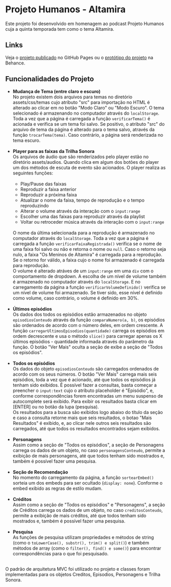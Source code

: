 # Projeto Humanos - Altamira

Este projeto foi desenvolvido em homenagem ao podcast Projeto Humanos cuja a quinta temporada tem como o tema Altamira.

## Links
Veja o <a href="https://gabriersdev.github.io/projeto-humanos-altamira/">projeto publicado</a> no GitHub Pages ou o 
<a href="https://www.behance.net/gallery/164149893/Projeto-Humanos-Altamira-%28Not-Official%29">protótipo do projeto</a> na Behance.

## Funcionalidades do Projeto
<ul>
  <li>
    <b>Mudança de Tema (entre claro e escuro)</b><br>
    No projeto existem dois arquivos para temas no diretório assets/css/temas cujo atributo "src" para importação no HTML é alterado ao clicar em no botão "Modo Claro" ou "Modo Escuro". O tema selecionado é armazenando no computador através do <code>localStorage</code>. Toda a vez que a página é carregada a função <code>verificarTema()</code> é acionada e verifica se um tema foi salvo. Se positivo, o atributo "src" do arquivo de tema da página é alterado para o tema salvo, através da função <code>trocarTema(tema)</code>. Caso contrário, a página será renderizada no tema escuro.
  </li><br>

  <li>
    <b>Player para as faixas da Trilha Sonora</b><br>
    Os arquivos de áudio que são renderizados pelo player estão no diretório assets/audios. Quando clica em algum dos botões do player um dos métodos de escuta de evento são acionados. O player realiza as seguintes funções:<br><br>
    <ul>
      <li>Play/Pause das faixas</li>
      <li>Reproduzir a faixa anterior</li>
      <li>Reproduzir a próxima faixa</li>
      <li>Atualizar o nome da faixa, tempo de reprodução e o tempo reproduzindo</li>
      <li>Alterar o volume através da interação com o <code>input:range</code></li>
      <li>Escolher uma das faixas para reproduzir através da playlist</li>
      <li>Voltar ou retroceder música através da interação com o <code>input:range</code></li>
    </ul><br>
    O nome da última selecionada para a reprodução é armazenado no computador através do <code>localStorage</code>. Toda a vez que a página é carregada a função <code>verificarFaixaRegistrada()</code> verifica se o nome de uma faixa foi salvo ou não e retorna o nome ou <code>null</code>. Caso o retorno seja nulo, a faixa "Os Meninos de 
    Altamira" é carregada para a reprodução. Se o retorno for válido, a faixa cujo o nome foi armazenado é carregada para reprodução.<br>
    O volume é alterado atráves de um <code>input:range</code> em uma <code>div</code> com o comportamento de dropdown. A escolha de um nível de volume também é armazenado no computador através do <code>localStorage</code>. E no carregamento da página a função <code>verificarVolumeDefinido()</code> verifica se um nível de volume foi armazenado. Se tiver sido, esse nível é definido como volume, caso contrário, o volume é definido em 30%. 
  </li><br>

  <li>
    <b>Últimos episódios</b><br>
    Os dados dos todos os episódios estão armazenados no objeto <code>episodiosConteudo</code> através da função <code>comparaNumero(a, b)</code>, os episódios são ordenados de acordo com o número deles, em ordem crescente. A função <code>carregarUltimosEpisodios(quantidade)</code> carrega os episódios em ordem decrescente e usa o método <code>slice()</code> para carregar apenas os X últimos episódios - quantidade informada através do parâmetro da função. O botão "Ver Mais" oculta a seção de exibe a seção de "Todos os episódios".
  </li><br>
  
  <li>
    <b>Todos os episódios</b><br>
    Os dados do objeto <code>episodiosConteudo</code> são carregados ordenados de acordo com os seus números. O botão "Ver Mais" carrega mais seis episódios, toda a vez que é acionado, até que todos os episódios já tenham sido exibidos.
    É possível fazer a consultas, basta começar a preencher o <code>input:text</code> cujo o atributo placeholder é "Episódio", e, conforme correspondências forem encontradas um menu suspenso de autocomplete será exibido. Para exibir os resultados basta clicar em [ENTER] ou no botão da lupa (pesquisa). <br>
    Os resultados para a busca são exibidos logo abaixo do título da seção e caso a consulta retorne mais que seis resultados, o botao "Mais Resultados" é exibido, e, ao clicar nele outros seis resultados são carregados, até que todos os resultados encontrados sejam exibidos.
  </li><br>

  <li>
    <b>Personagens</b><br>
    Assim como a seção de "Todos os episódios", a seção de Personagens carrega os dados de um objeto, no caso <code>personagensConteudo</code>, permite a exibição de mais personagens, até que todos tenham sido mostrados e, também é possível fazer uma pesquisa.
  </li><br>
  
  <li>
    <b>Seção de Recomendação</b><br>
    No momento do carregamento da página, a função <code>sortearEmbed()</code> sorteia um dos embeds para ser ocultado (<code>display: none</code>). Conforme o embed exibido as regras de estilo mudam.
  </li><br>

  <li>
    <b>Créditos</b><br>
    Assim como a seção de "Todos os episódios" e "Personagens", a seção de Créditos carrega os dados de um objeto, no caso <code>creditosConteudo</code>, permite a exibição de mais créditos, até que todos tenham sido mostrados e, também é possível fazer uma pesquisa.
  </li><br>

  <li>
    <b>Pesquisa</b><br>
    As funções de pesquisa utilizam propriedades e métodos de string (como o <code>toLowerCase(), substr(), trim() e split()</code>) e também métodos de array (como o <code>filter(), find() e some()</code>) para encontrar correspondências para o que foi pesquisado.
  </li><br>
</ul>

 O padrão de arquitetura MVC foi utilizado no projeto e classes foram implementadas para os objetos Creditos, Episodios, Personagens e Trilha Sonora.